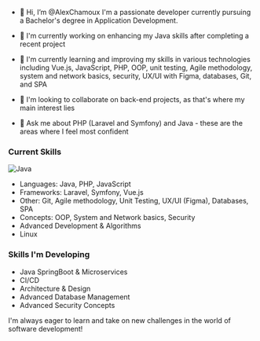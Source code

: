 - 👋 Hi, I’m @AlexChamoux
I'm a passionate developer currently pursuing a Bachelor's degree in Application Development.

- 🔭 I'm currently working on enhancing my Java skills after completing a recent project
- 🌱 I'm currently learning and improving my skills in various technologies including Vue.js, JavaScript, PHP, OOP, unit testing, Agile methodology, system and network basics, security, UX/UI with Figma, databases, Git, and SPA
- 👯 I'm looking to collaborate on back-end projects, as that's where my main interest lies
- 💬 Ask me about PHP (Laravel and Symfony) and Java - these are the areas where I feel most confident

### Current Skills

![Java](./../../tree/main/Logos/java.png) 
- Languages: Java, PHP, JavaScript
- Frameworks: Laravel, Symfony, Vue.js
- Other: Git, Agile methodology, Unit Testing, UX/UI (Figma), Databases, SPA
- Concepts: OOP, System and Network basics, Security
- Advanced Development & Algorithms
- Linux

### Skills I'm Developing

- Java SpringBoot & Microservices
- CI/CD
- Architecture & Design
- Advanced Database Management
- Advanced Security Concepts

I'm always eager to learn and take on new challenges in the world of software development!

<!---
AlexChamoux/AlexChamoux is a ✨ special ✨ repository because its `README.md` (this file) appears on your GitHub profile.
You can click the Preview link to take a look at your changes.
--->

